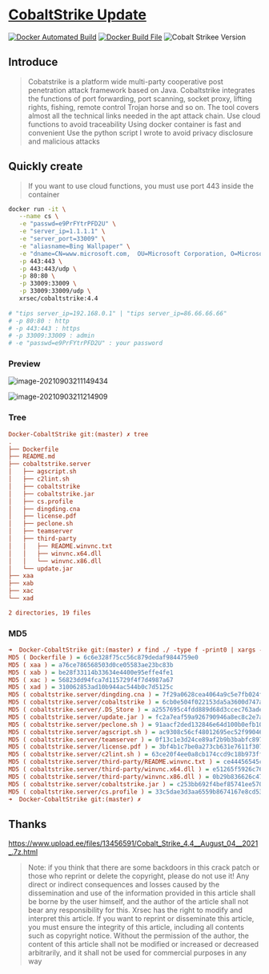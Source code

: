 # [CobaltStrike Update](https://github.com/xrsec/Docker-CobaltStrike)

[![Docker Automated Build](https://img.shields.io/docker/automated/xrsec/cobaltstrike?label=Build&logo=docker&style=flat-square)](https://hub.docker.com/r/xrsec/cobaltstrike) [![Docker Build File](https://img.shields.io/badge/Dockerfile-Github-da282a)](https://github.com/XRSec/Docker-CobaltStrike) ![Cobalt Strikee Version](https://img.shields.io/badge/CobaltStrike-4.4-da282a)

## Introduce

> Cobatstrike is a platform wide multi-party cooperative post penetration attack framework based on Java. Cobaltstrike integrates the functions of port forwarding, port scanning, socket proxy, lifting rights, fishing, remote control Trojan horse and so on. The tool covers almost all the technical links needed in the apt attack chain.
> Use cloud functions to avoid traceability
> Using docker container is fast and convenient
> Use the python script I wrote to avoid privacy disclosure and malicious attacks

## Quickly create

> If you want to use cloud functions, you must use port 443 inside the container

```bash
docker run -it \
   --name cs \
   -e "passwd=e9PrFYtrPFD2U" \
   -e "server_ip=1.1.1.1" \
   -e "server_port=33009" \
   -e "aliasname=Bing Wallpaper" \
   -e "dname=CN=www.microsoft.com,  OU=Microsoft Corporation, O=Microsoft Corporation, L=Redmond, S=WA, C=US" \
   -p 443:443 \
   -p 443:443/udp \
   -p 80:80 \
   -p 33009:33009 \
   -p 33009:33009/udp \
   xrsec/cobaltstrike:4.4
   
# "tips server_ip=192.168.0.1" | "tips server_ip=86.66.66.66"
# -p 80:80 : http
# -p 443:443 : https
# -p 33009:33009 : admin
# -e "passwd=e9PrFYtrPFD2U" : your password
```



### Preview

![image-20210903211149434](https://rmt.ladydaily.com/fetch/ZYGG/storage/20210903213218094679.png?w=1280&fmt=jpg)

![image-20210903211214909](https://rmt.ladydaily.com/fetch/ZYGG/storage/20210903213224154378.png?w=1280&fmt=jpg)

### Tree

```ini
Docker-CobaltStrike git:(master) ✗ tree
.
├── Dockerfile
├── README.md
├── cobaltstrike.server
│   ├── agscript.sh
│   ├── c2lint.sh
│   ├── cobaltstrike
│   ├── cobaltstrike.jar
│   ├── cs.profile
│   ├── dingding.cna
│   ├── license.pdf
│   ├── peclone.sh
│   ├── teamserver
│   ├── third-party
│   │   ├── README.winvnc.txt
│   │   ├── winvnc.x64.dll
│   │   └── winvnc.x86.dll
│   └── update.jar
├── xaa
├── xab
├── xac
└── xad

2 directories, 19 files
```

### MD5

```ini
➜  Docker-CobaltStrike git:(master) ✗ find ./ -type f -print0 | xargs -0 MD5
MD5 ( Dockerfile ) = 6c6e328f75cc56c879dedaf9844759e0
MD5 ( xaa ) = a76ce786568503d0ce05583ae23bc83b
MD5 ( xab ) = be28f33114b33634e4400e95effe4fe1
MD5 ( xac ) = 56823dd94fca7d115729f4f7d4987a67
MD5 ( xad ) = 310062853ad10b944ac544b0c7d5125c
MD5 ( cobaltstrike.server/dingding.cna ) = 7f29a0628cea4064a9c5e7fb024f961e
MD5 ( cobaltstrike.server/cobaltstrike ) = 6cb0e504f022153da5a3600d747ae50e
MD5 ( cobaltstrike.server/.DS_Store ) = a2557695c4fdd889d68d3ccec763aded
MD5 ( cobaltstrike.server/update.jar ) = fc2a7eaf59a926790946a8ec8c2e7a92
MD5 ( cobaltstrike.server/peclone.sh ) = 91aacf2ded132846e64d100b0efb1082
MD5 ( cobaltstrike.server/agscript.sh ) = ac9308c56cf48012695ec52f990462c6
MD5 ( cobaltstrike.server/teamserver ) = 0f13c1e3d24ce89af2b9b3babfc89756
MD5 ( cobaltstrike.server/license.pdf ) = 3bf4b1c7be0a273cb631e7611f3078d8
MD5 ( cobaltstrike.server/c2lint.sh ) = 63ce20f4ee0a8cb174ccd9c18b973ffa
MD5 ( cobaltstrike.server/third-party/README.winvnc.txt ) = ce44456545c3f6695f017eeca535bc0d
MD5 ( cobaltstrike.server/third-party/winvnc.x64.dll ) = e51265f5926c76fb23cd271a602201d2
MD5 ( cobaltstrike.server/third-party/winvnc.x86.dll ) = 0b29b836626c477639e23f59b18a4945
MD5 ( cobaltstrike.server/cobaltstrike.jar ) = c253bb692f4bef85741ee5709267dded
MD5 ( cobaltstrike.server/cs.profile ) = 33c5dae3d3aa6559b8674167e8cd538a
➜  Docker-CobaltStrike git:(master) ✗
```

## Thanks

https://www.upload.ee/files/13456591/Cobalt_Strike_4.4__August_04__2021_.7z.html

> Note: if you think that there are some backdoors in this crack patch or those who reprint or delete the copyright, please do not use it!
>Any direct or indirect consequences and losses caused by the dissemination and use of the information provided in this article shall be borne by the user himself, and the author of the article shall not bear any responsibility for this.
> Xrsec has the right to modify and interpret this article. If you want to reprint or disseminate this article, you must ensure the integrity of this article, including all contents such as copyright notice. Without the permission of the author, the content of this article shall not be modified or increased or decreased arbitrarily, and it shall not be used for commercial purposes in any way
